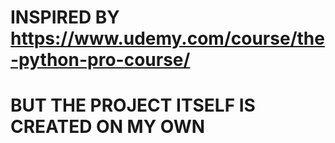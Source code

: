 # INSPIRED BY https://www.udemy.com/course/the-python-pro-course/
# BUT THE PROJECT ITSELF IS CREATED ON MY OWN
